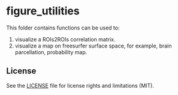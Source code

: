 # figure_utilities
This folder contains functions can be used to:
1. visualize a ROIs2ROIs correlation matrix.
2. visualize a map on freesurfer surface space, for example, brain parcellation, probability map.

## License
See the [LICENSE](https://github.com/ThomasYeoLab/CBIG/LICENSE.md) file for license rights and limitations (MIT).
